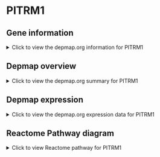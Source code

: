 <h1>PITRM1</h1>

<h2>Gene information</h2>
<details>
  <summary>Click to view the depmap.org information for PITRM1</summary>
  <iframe src="https://depmap.org/portal/gene/PITRM1?tab=about" style="border:none;width:100%;height:800px"></iframe>
</details>

<h2>Depmap overview</h2>
<details>
  <summary>Click to view the depmap.org summary for PITRM1</summary>
  <iframe src="https://depmap.org/portal/gene/PITRM1?tab=overview" style="border:none;width:100%;height:800px"></iframe>
</details>

<h2>Depmap expression</h2>
<details>
  <summary>Click to view the depmap.org expression data for PITRM1</summary>
  <iframe src="https://depmap.org/portal/gene/PITRM1?tab=characterization" style="border:none;width:100%;height:800px"></iframe>
</details>



<h2>Reactome Pathway diagram</h2>
<details>
  <summary>Click to view Reactome pathway for PITRM1</summary>
  <p>Mitochondrial protein import</p>
  <iframe src="https://reactome.org/PathwayBrowser/#/R-HSA-1268020" style="border:none;width:100%;height:800px"></iframe>
</details>



